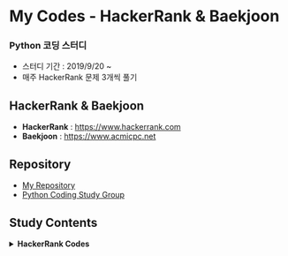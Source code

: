# My Codes - HackerRank & Baekjoon
### Python 코딩 스터디 
- 스터디 기간 : 2019/9/20 ~ 
- 매주 HackerRank 문제 3개씩 풀기

## HackerRank & Baekjoon
- **HackerRank** : https://www.hackerrank.com
- **Baekjoon** : https://www.acmicpc.net

## Repository
- [My Repository](https://github.com/treejw/my_HackerRank)
- [Python Coding Study Group](https://github.com/Nayoung1124/Hackerrank)


## Study Contents

<details>
<summary><b>HackerRank Codes</b></summary>
<div markdown="1">

<table>
    <tbody>
        <!-- 0 주차 -->
        <tr>
            <td colspan="4" align=center><strong>--- W00 ---</strong></td>
        </tr>
        <tr>
             <td align=center><a href="https://www.hackerrank.com/challenges/array-left-rotation/problem">Left Rotation</a></td>
             <td><a>Code</a></td>
             <td align=center><a href="https://www.hackerrank.com/challenges/merge-the-tools/problem">Merge the Tools</a></td>
             <td align=center><a href="https://github.com/treejw/my_HackerRank/blob/master/codes/Merge_the_Tools.py">Code</a></td>
        </tr>
        <tr>
            <td align=center><a href="https://www.hackerrank.com/challenges/the-minion-game/problem">The Minion Game</a></td>
            <td align=center><a href="https://github.com/treejw/my_HackerRank/blob/master/codes/The_Minion_Game.py">Code</a></td>
            <td colspan="2" align=center></td>
        </tr>
        <tr>
            <td colspan="4" align=center></td>
        </tr>
        <!-- 1 주차 -->
        <tr>
            <td colspan="4" align=center><strong>--- W01 ---</strong></td>
        </tr>
        <tr>
            <td align=center><a href="https://www.hackerrank.com/challenges/dynamic-array/problem">Dynamic Array</a></td>
            <td align=center><a href="">Code</a></td>
            <td align=center><a href="https://www.hackerrank.com/challenges/iterables-and-iterators/problem">Iterables and Iterators</a></td>
            <td align=center><a href="https://github.com/treejw/my_HackerRank/blob/master/codes/Iterables_and_Iterators.py">Code</a></td>
        </tr>
        <tr>
            <td align=center><a href="https://www.hackerrank.com/challenges/no-idea/problem">No Idea</a></td>
            <td align=center><a href="https://github.com/treejw/my_HackerRank/blob/master/codes/No_idea.py">Code</a></td>
            <td colspan="2" align=center></td>
        </tr>
        <tr>
            <td colspan="4" align=center></td>
        </tr>
        <!-- 2 주차 -->
        <tr>
            <td colspan="4" align=center><strong>--- W02 ---</strong></td>
        </tr>
        <tr>
            <td align=center><a href="https://www.hackerrank.com/challenges/class-1-dealing-with-complex-numbers/problem">Classes: Dealing with Complex Numbers</a></td>
            <td align=center><a href="https://github.com/treejw/my_HackerRank/blob/master/codes/Classes-Dealing_with_Complex_Numbers.py">Code</a></td>
            <td align=center><a href="https://www.hackerrank.com/challenges/class-2-find-the-torsional-angle/problem">Class 2 - Find the Torsional Angle</a></td>
            <td align=center><a href="https://github.com/treejw/my_HackerRank/blob/master/codes/Class_2-Find_the_Tutorial_Angle.py">Code</a></td>
        </tr>
        <tr>
            <td align=center><a href="https://www.hackerrank.com/challenges/equal-stacks/problem">Equal stacks</a></td>
            <td align=center><a href="https://github.com/treejw/my_HackerRank/blob/master/codes/Equal_stacks.py">Code</a></td>
            <td colspan="2" align=center></td>
        </tr>
        <tr>
            <td colspan="4" align=center></td>
        </tr>
        <!-- 3 주차 -->
        <tr>
            <td colspan="4" align=center><strong>--- W03 ---</strong></td>
        </tr>
        <tr>
            <td align=center><a href="https://www.hackerrank.com/challenges/sherlock-and-anagrams/problem">Sherlock and Anagrams</a></td>
            <td align=center><a href="https://github.com/treejw/my_HackerRank/blob/master/codes/Sherlock_and_Anagrams.py">Code</a></td>
            <td align=center><a href="https://www.hackerrank.com/challenges/simple-text-editor/problem">Simple Text Editor</a></td>
            <td align=center><a href="https://github.com/treejw/my_HackerRank/blob/master/codes/Simple_Text_Editor.py">Code</a></td>
        </tr>
        <tr>
            <td align=center><a href="https://www.hackerrank.com/challenges/strong-password/problem">Strong Password</a></td>
            <td align=center><a href="https://github.com/treejw/my_HackerRank/blob/master/codes/Strong_Password.py">Code</a></td>
            <td colspan="2" align=center></td>
        </tr>
        <!-- 4 주차 -->
        <tr>
            <td colspan="4" align=center><strong>--- W04 ---</strong></td>
        </tr>
        <tr>
            <td align=center><a href="https://www.hackerrank.com/challenges/np-arrays/problem">Numpy - Arrays</a></td>
            <td align=center><a href="https://github.com/treejw/my_HackerRank/blob/master/codes/numpy/Arrays.py">Code</a></td>
            <td align=center><a href="https://www.hackerrank.com/challenges/counting-valleys/problem">Counting Valleys</a></td>
            <td align=center><a href="https://github.com/treejw/my_HackerRank/blob/master/codes/Counting_Valleys.py">Code</a></td>
        </tr>
        <tr>
            <td align=center><a href="https://www.hackerrank.com/challenges/np-shape-reshape/problem">Numpy - Shape and Reshape</a></td>
            <td align=center><a href="https://github.com/treejw/my_HackerRank/blob/master/codes/numpy/Shape_and_Reshape.py">Code</a></td>
            <td align=center><a href="https://www.hackerrank.com/challenges/electronics-shop/problem">Electronics Shop</a></td>
            <td align=center><a href="https://github.com/treejw/my_HackerRank/blob/master/codes/Electronics_Shop.py">Code</a></td>
        </tr>
        <tr>
            <td align=center><a href="https://www.hackerrank.com/challenges/np-transpose-and-flatten/problem">Numpy - Transpose and Flatten</a></td>
            <td align=center><a href="https://github.com/treejw/my_HackerRank/blob/master/codes/numpy/Transpose_and_Flatten.py">Code</a></td>
            <td colspan="2" align=center></td>
        </tr>
        <tr>
            <td colspan="4" align=center></td>
        </tr>
        <!-- 5 주차 -->
        <tr>
            <td colspan="4" align=center><strong>--- W05 ---</strong></td>
        </tr>
        <tr>
            <td align=center><a href="https://www.hackerrank.com/challenges/np-concatenate/problem">Numpy - Concatenate</a></td>
            <td align=center><a href="https://github.com/treejw/my_HackerRank/blob/master/codes/numpy/Concatenate.py">Code</a></td>
            <td align=center><a href="https://www.hackerrank.com/challenges/counting-valleys/problem">Counting Valleys</a></td>
            <td align=center><a href="https://github.com/treejw/my_HackerRank/blob/master/codes/Counting_Valleys.py">Code</a></td>
        </tr>
        <tr>
            <td align=center><a href="https://www.hackerrank.com/challenges/np-eye-and-identity/problem">Numpy - Eye and Identity</a></td>
            <td align=center><a href="https://github.com/treejw/my_HackerRank/blob/master/codes/numpy/Eye_and_Identity.py">Code</a></td>
            <td align=center><a href="https://www.hackerrank.com/challenges/electronics-shop/problem">Electronics Shop</a></td>
            <td align=center><a href="https://github.com/treejw/my_HackerRank/blob/master/codes/Electronics_Shop.py">Code</a></td>
        </tr>
        <tr>
            <td align=center><a href="https://www.hackerrank.com/challenges/np-zeros-and-ones/problem">Numpy - Zeros and Ones</a></td>
            <td align=center><a href="https://github.com/treejw/my_HackerRank/blob/master/codes/numpy/Zeros_and_Ones.py">Code</a></td>
            <td colspan="2" align=center></td>
        </tr>
        <tr>
            <td colspan="4" align=center></td>
        </tr>
        <!-- 6 주차 -->
        <tr>
            <td colspan="4" align=center><strong>--- W06 ---</strong></td>
        </tr>
        <tr>
            <td align=center><a href="https://www.hackerrank.com/challenges/np-concatenate/problem">Numpy - Concatenate</a></td>
            <td align=center><a href="https://github.com/treejw/my_HackerRank/blob/master/codes/numpy/Concatenate.py">Code</a></td>
            <td align=center><a href="https://www.hackerrank.com/challenges/cats-and-a-mouse/problem">Cats and a Mouse</a></td>
            <td align=center><a href="https://github.com/treejw/my_HackerRank/blob/master/codes/Cats_and_a_Mouse.py">Code</a></td>
        </tr>
        <tr>
            <td align=center><a href="https://www.hackerrank.com/challenges/np-eye-and-identity/problem">Numpy - Eye and Identity</a></td>
            <td align=center><a href="https://github.com/treejw/my_HackerRank/blob/master/codes/numpy/Eye_and_Identity.py">Code</a></td>
            <td align=center><a href="https://www.hackerrank.com/challenges/magic-square-forming/problem">Forming a Magic Square</a></td>
            <td align=center><a href="https://github.com/treejw/my_HackerRank/blob/master/codes/Forming_a_Magic_Square.py">Code</a></td>
        </tr>
        <tr>
            <td align=center><a href="https://www.hackerrank.com/challenges/np-zeros-and-ones/problem">Numpy - Zeros and Ones</a></td>
            <td align=center><a href="https://github.com/treejw/my_HackerRank/blob/master/codes/numpy/Zeros_and_Ones.py">Code</a></td>
            <td colspan="2" align=center></td>
        </tr>
        <tr>
            <td colspan="4" align=center></td>
        </tr>
        <!-- 7 주차 -->
        <tr>
            <td colspan="4" align=center><strong>--- W07 ---</strong></td>
        </tr>
        <tr>
            <td align=center><a href="https://www.hackerrank.com/challenges/np-dot-and-cross/problem">Numpy - Dot and Cross</a></td>
            <td align=center><a href="https://github.com/treejw/my_HackerRank/blob/master/codes/numpy/Dot_and_Cross.py">Code</a></td>
            <td align=center><a href="https://www.hackerrank.com/challenges/bigger-is-greater/problem">Bigger is Greater</a></td>
            <td align=center><a href="https://github.com/treejw/my_HackerRank/blob/master/codes/Bigger_is_Greater.py">Code</a></td>
        </tr>
        <tr>
            <td align=center><a href="https://www.hackerrank.com/challenges/np-mean-var-and-std/problem">Numpy - Mean, var, and std</a></td>
            <td align=center><a href="https://github.com/treejw/my_HackerRank/blob/master/codes/numpy/Mean_Var_and_Std.py">Code</a></td>
            <td align=center><a href="https://www.hackerrank.com/challenges/the-hurdle-race/problem">The Hurdle Race</a></td>
            <td align=center><a href="https://github.com/treejw/my_HackerRank/blob/master/codes/The_Hurdle_Race.py">Code</a></td>
        </tr>
        <tr>
            <td align=center><a href="https://www.hackerrank.com/challenges/np-min-and-max/problem">Numpy - Min and Max</a></td>
            <td align=center><a href="https://github.com/treejw/my_HackerRank/blob/master/codes/numpy/Min_and_Max.py">Code</a></td>
            <td colspan="2" align=center></td>
        </tr>
        <tr>
            <td colspan="4" align=center></td>
        </tr>
        <!-- 8 주차 -->
        <tr>
            <td colspan="4" align=center><strong>--- W08 ---</strong></td>
        </tr>
        <tr>
            <td align=center><a href="https://www.hackerrank.com/challenges/np-inner-and-outer/problem">Numpy - Inner and Outer</a></td>
            <td align=center><a href="https://github.com/treejw/my_HackerRank/blob/master/codes/numpy/Inner_and_Outer.py">Code</a></td>
            <td align=center><a href="https://www.hackerrank.com/challenges/designer-pdf-viewer/problem">Designer PDF Viewer</a></td>
            <td align=center><a href="https://github.com/treejw/my_HackerRank/blob/master/codes/Designer_PDF_Viewer.py">Code</a></td>
        </tr>
        <tr>
            <td align=center><a href="https://www.hackerrank.com/challenges/np-polynomials/problem">Numpy - Polynomials</a></td>
            <td align=center><a href="https://github.com/treejw/my_HackerRank/blob/master/codes/numpy/Polynomials.py">Code</a></td>
            <td align=center><a href="https://www.hackerrank.com/challenges/the-grid-search/problem">The Grid Search</a></td>
            <td align=center><a href="https://github.com/treejw/my_HackerRank/blob/master/codes/The_Grid_Search.py">Code</a></td>
        </tr>
        <tr>
            <td align=center><a href="https://www.hackerrank.com/challenges/np-linear-algebra/problem">Numpy - Linear Algebra</a></td>
            <td align=center><a href="https://github.com/treejw/my_HackerRank/blob/master/codes/numpy/Linear_Algebra.py">Code</a></td>
            <td colspan="2" align=center></td>
        </tr>
        <tr>
            <td colspan="4" align=center></td>
        </tr>
    </tbody>
</table>

</div>
</details>
